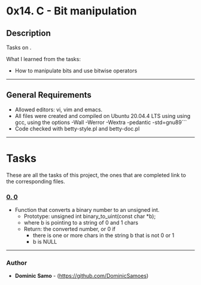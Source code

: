 # 0x14. C - Bit manipulation

## Description

Tasks on .

What I learned from the tasks:

* How to manipulate bits and use bitwise operators

---

## General Requirements
* Allowed editors: vi, vim and emacs.
* All files were created and compiled on Ubuntu 20.04.4 LTS using using gcc, using the options -Wall -Werror -Wextra -pedantic -std=gnu89```
* Code checked with betty-style.pl and betty-doc.pl

---

# Tasks

These are all the tasks of this project, the ones that are completed link to the corresponding files.

### [0. 0](./0-binary_to_uint.c)
* Function that converts a binary number to an unsigned int.
  - Prototype: unsigned int binary_to_uint(const char *b);
  - where b is pointing to a string of 0 and 1 chars
  - Return: the converted number, or 0 if
	+ there is one or more chars in the string b that is not 0 or 1
	+ b is NULL

 

---

### Author
* **Dominic Samo** - (https://github.com/DominicSamoes)
